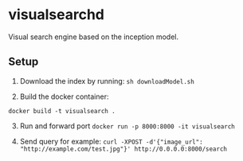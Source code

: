 # visualsearchd
Visual search engine based on the inception model.

## Setup
1. Download the index by running:
`sh downloadModel.sh`

2. Build the docker container:

`docker build -t visualsearch .`

3. Run and forward port
`docker run -p 8000:8000 -it visualsearch`

4. Send query for example:
`curl -XPOST -d'{"image_url": "http://example.com/test.jpg"}' http://0.0.0.0:8000/search`
